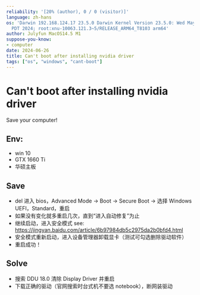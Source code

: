 ```yaml
---
reliability: '[20% (author), 0 / 0 (visitor)]'
language: zh-hans
os: 'Darwin 192.168.124.17 23.5.0 Darwin Kernel Version 23.5.0: Wed May  1 20:16:51
  PDT 2024; root:xnu-10063.121.3~5/RELEASE_ARM64_T8103 arm64'
author: Julyfun MacOS14.5 M1
suppose-you-know:
- computer
date: 2024-06-26
title: Can't boot after installing nvidia driver
tags: ["os", "windows", "cant-boot"]
---
```

# Can't boot after installing nvidia driver

Save your computer!

## Env:

- win 10
- GTX 1660 Ti
- 华硕主板

## Save

- del 进入 bios，Advanced Mode -> Boot -> Secure Boot -> 选择 Windows UEFI，Standard，重启
- 如果没有变化就多重启几次，直到“进入自动修复”为止
- 继续启动，进入安全模式 see: https://jingyan.baidu.com/article/6b97984db5c2975da2b0bfd4.html
- 安全模式重新启动，进入设备管理器卸载显卡（测试可勾选删除驱动软件）
- 重启成功！

## Solve

- 搜索 DDU 18.0 清除 Display Driver 并重启
- 下载正确的驱动（官网搜索时台式机不要选 notebook），断网装驱动

